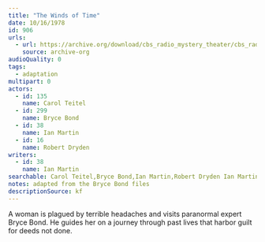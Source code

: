 ```yaml
---
title: "The Winds of Time"
date: 10/16/1978
id: 906
urls: 
  - url: https://archive.org/download/cbs_radio_mystery_theater/cbs_radio_mystery_theater-0901-0950.zip/cbs_radio_mystery_theater-0901-0950%2Fcbsrmt_0906_the_winds_of_time.mp3
    source: archive-org
audioQuality: 0
tags: 
  - adaptation
multipart: 0
actors:  
  - id: 135
    name: Carol Teitel  
  - id: 299
    name: Bryce Bond  
  - id: 38
    name: Ian Martin  
  - id: 16
    name: Robert Dryden
writers:  
  - id: 38
    name: Ian Martin
searchable: Carol Teitel,Bryce Bond,Ian Martin,Robert Dryden Ian Martin
notes: adapted from the Bryce Bond files
descriptionSource: kf
---
```

A woman is plagued by terrible headaches and visits paranormal expert Bryce Bond. He guides her on a journey through past lives that harbor guilt for deeds not done.